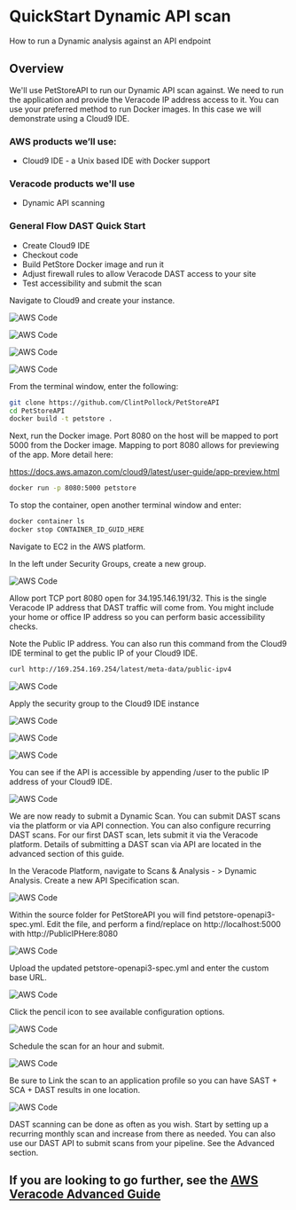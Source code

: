 # QuickStart Dynamic API scan

How to run a Dynamic analysis against an API endpoint

## Overview

We'll use PetStoreAPI to run our Dynamic API scan against.  We need to run the application and provide the Veracode IP address access to it.
You can use your preferred method to run Docker images.  In this case we will demonstrate using a Cloud9 IDE.

### AWS products we’ll use:

* Cloud9 IDE - a Unix based IDE with Docker support

### Veracode products we'll use

* Dynamic API scanning

### General Flow DAST Quick Start
* Create Cloud9 IDE
* Checkout code
* Build PetStore Docker image and run it
* Adjust firewall rules to allow Veracode DAST access to your site
* Test accessibility and submit the scan

Navigate to Cloud9 and create your instance.

![AWS Code](images/1-QuickStartDAST.png)


![AWS Code](images/2-QuickStartDAST.png)


![AWS Code](images/3-QuickStartDAST.png)


![AWS Code](images/4-QuickStartDAST.png)

From the terminal window, enter the following:

```bash
git clone https://github.com/ClintPollock/PetStoreAPI
cd PetStoreAPI
docker build -t petstore .

```
Next, run the Docker image.  Port 8080 on the host will be mapped to port 5000 from the Docker image.  Mapping to port 8080 allows for previewing of the app. More detail here:

https://docs.aws.amazon.com/cloud9/latest/user-guide/app-preview.html   

```bash
docker run -p 8080:5000 petstore

```

To stop the container, open another terminal window and enter:

```bash
docker container ls
docker stop CONTAINER_ID_GUID_HERE
```

Navigate to EC2 in the AWS platform.

In the left under Security Groups, create a new group.

![AWS Code](images/7-QuickStartDAST.png)


Allow port TCP port 8080 open for 34.195.146.191/32.  This is the single Veracode IP address that DAST traffic will come from. You might include your home or office IP address so you can perform basic accessibility checks.

Note the Public IP address.  You can also run this command from the Cloud9 IDE terminal to get the public IP of your Cloud9 IDE.

```bash
curl http://169.254.169.254/latest/meta-data/public-ipv4
```

![AWS Code](images/8-QuickStartDAST.png)

Apply the security group to the Cloud9 IDE instance

![AWS Code](images/9-QuickStartDAST.png)


![AWS Code](images/10-QuickStartDAST.png)


![AWS Code](images/11-QuickStartDAST.png)

You can see if the API is accessible by appending /user to the public IP address of your Cloud9 IDE.

![AWS Code](images/12-QuickStartDAST.png)

We are now ready to submit a Dynamic Scan.  You can submit DAST scans via the platform or via API connection.  You can also configure recurring DAST scans.  For our first DAST scan, lets submit it via the Veracode platform.  Details of submitting a DAST scan via API are located in the advanced section of this guide.

In the Veracode Platform, navigate to Scans & Analysis - > Dynamic Analysis.  Create a new API Specification scan.

![AWS Code](images/13-QuickStartDAST.png)

Within the source folder for PetStoreAPI you will find petstore-openapi3-spec.yml.  Edit the file, and perform a find/replace on http://localhost:5000 with http://PublicIPHere:8080

![AWS Code](images/14-QuickStartDAST.png)

Upload the updated petstore-openapi3-spec.yml and enter the custom base URL.

![AWS Code](images/15-QuickStartDAST.png)

Click the pencil icon to see available configuration options.

![AWS Code](images/16-QuickStartDAST.png)

Schedule the scan for an hour and submit.

![AWS Code](images/17-QuickStartDAST.png)

Be sure to Link the scan to an application profile so you can have SAST + SCA + DAST results in one location.

![AWS Code](images/18-QuickStartDAST.png)

DAST scanning can be done as often as you wish.  Start by setting up a recurring monthly scan and increase from there as needed.  You can also use our DAST API to submit scans from your pipeline.  See the Advanced section.

## If you are looking to go further, see the [AWS Veracode Advanced Guide](/Advanced)